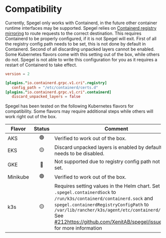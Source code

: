 # Compatibility 

Currently, Spegel only works with Containerd, in the future other container runtime interfaces may be supported. Spegel relies on [Containerd registry mirroring](https://github.com/containerd/containerd/blob/main/docs/hosts.md#cri) to route requests to the correct destination.
This requires Containerd to be properly configured, if it is not Spegel will exit. First of all the registry config path needs to be set, this is not done by default in Containerd. Second of all discarding unpacked layers cannot be enabled.
Some Kubernetes flavors come with this setting out of the box, while others do not. Spegel is not able to write this configuration for you as it requires a restart of Containerd to take effect.

```toml
version = 2

[plugins."io.containerd.grpc.v1.cri".registry]
   config_path = "/etc/containerd/certs.d"
[plugins."io.containerd.grpc.v1.cri".containerd]
   discard_unpacked_layers = false
```

Spegel has been tested on the following Kubernetes flavors for compatibility. Some flavors may require additional steps while others will work right out of the box.

| Flavor | Status | Comment |
| --- | :---: | --- |
| AKS | :green_circle: | Verified to work out of the box. |
| EKS | :yellow_circle: | Discard unpacked layers is enabled by default and needs to be disabled. |
| GKE | :red_circle: | Not supported due to registry config path not being set. |
| Minikube | :green_circle: | Verified to work out of the box. |
| k3s | :yellow_circle: | Requires setting values in the Helm chart. Set `.spegel.containerdSock` to `/run/k3s/containerd/containerd.sock` and `spegel.containerdRegistryConfigPath` to `/var/lib/rancher/k3s/agent/etc/containerd/certs.d` See [#212](https://github.com/XenitAB/spegel/issues/212)https://github.com/XenitAB/spegel/issues/212 for more information |
